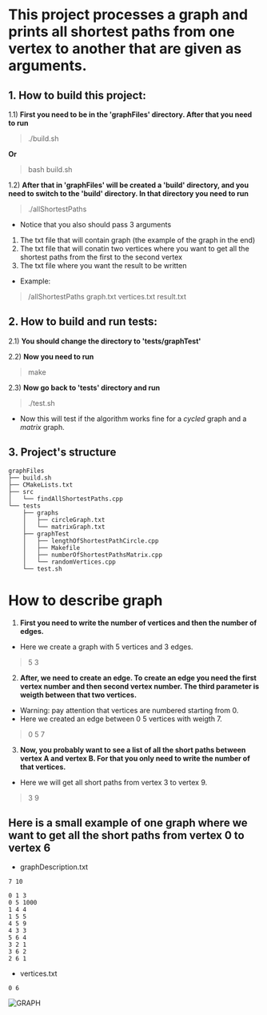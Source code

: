 # This project processes a graph and prints all shortest paths from one vertex to another that are given as arguments.

## 1. How to build this project:
1.1) **First you need to be in the 'graphFiles' directory. After that you need to run**
> ./build.sh

**Or**

> bash build.sh

1.2) **After that in 'graphFiles' will be created a 'build' directory, and you need to switch to the 'build' directory. In that directory you need to run**
> ./allShortestPaths
* Notice that you also should pass 3 arguments
1) The txt file that will contain graph (the example of the graph in the end)
2) The txt file that will conatin two vertices where you want to get all the shortest paths from the first to the second vertex
3) The txt file where you want the result to be written
* Example:
> /allShortestPaths graph.txt vertices.txt result.txt


## 2. How to build and run tests:
2.1) **You should change the directory to 'tests/graphTest'**

2.2) **Now you need to run**
> make

2.3) **Now go back to 'tests' directory and run**
> ./test.sh
* Now this will test if the algorithm works fine for a _cycled_ graph and a _matrix_ graph.

## 3. Project's structure
```
graphFiles
├── build.sh
├── CMakeLists.txt
├── src
│   └── findAllShortestPaths.cpp
└── tests
    ├── graphs
    │   ├── circleGraph.txt
    │   └── matrixGraph.txt
    ├── graphTest
    │   ├── lengthOfShortestPathCircle.cpp
    │   ├── Makefile
    │   ├── numberOfShortestPathsMatrix.cpp
    │   └── randomVertices.cpp
    └── test.sh
```





# How to describe graph
1) **First you need to write the number of vertices and then the number of edges.**
* Here we create a graph with 5 vertices and 3 edges.
>5 3
2) **After, we need to create an edge. To create an edge you need the first vertex number and then second vertex number. The third parameter is weigth between that two vertices.**
* Warning: pay attention that vertices are numbered starting from 0.
* Here we created an edge between 0 5 vertices with weigth 7.
>0 5 7
3) **Now, you probably want to see a list of all the short paths between vertex A and vertex B. For that you only need to write the number of that vertices.**
* Here we will get all short paths from vertex 3 to  vertex 9.
>3 9

## Here is a small example of one graph where we want to get all the short paths from vertex 0 to vertex 6

* graphDescription.txt
```
7 10

0 1 3
0 5 1000
1 4 4
1 5 5
4 5 9
4 3 3
5 6 4
3 2 1
3 6 2
2 6 1
```

* vertices.txt
```
0 6
```

![GRAPH](https://user-images.githubusercontent.com/91688611/141691722-06aa8488-51bc-4bae-b399-85ff7108ced9.PNG)
